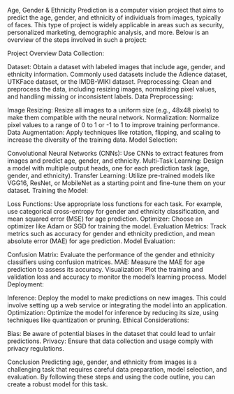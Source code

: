Age, Gender & Ethnicity Prediction is a computer vision project that aims to predict the age, gender, and ethnicity of individuals from images, typically of faces. This type of project is widely applicable in areas such as security, personalized marketing, demographic analysis, and more. Below is an overview of the steps involved in such a project:

Project Overview
Data Collection:

Dataset: Obtain a dataset with labeled images that include age, gender, and ethnicity information. Commonly used datasets include the Adience dataset, UTKFace dataset, or the IMDB-WIKI dataset.
Preprocessing: Clean and preprocess the data, including resizing images, normalizing pixel values, and handling missing or inconsistent labels.
Data Preprocessing:

Image Resizing: Resize all images to a uniform size (e.g., 48x48 pixels) to make them compatible with the neural network.
Normalization: Normalize pixel values to a range of 0 to 1 or -1 to 1 to improve training performance.
Data Augmentation: Apply techniques like rotation, flipping, and scaling to increase the diversity of the training data.
Model Selection:

Convolutional Neural Networks (CNNs): Use CNNs to extract features from images and predict age, gender, and ethnicity.
Multi-Task Learning: Design a model with multiple output heads, one for each prediction task (age, gender, and ethnicity).
Transfer Learning: Utilize pre-trained models like VGG16, ResNet, or MobileNet as a starting point and fine-tune them on your dataset.
Training the Model:

Loss Functions: Use appropriate loss functions for each task. For example, use categorical cross-entropy for gender and ethnicity classification, and mean squared error (MSE) for age prediction.
Optimizer: Choose an optimizer like Adam or SGD for training the model.
Evaluation Metrics: Track metrics such as accuracy for gender and ethnicity prediction, and mean absolute error (MAE) for age prediction.
Model Evaluation:

Confusion Matrix: Evaluate the performance of the gender and ethnicity classifiers using confusion matrices.
MAE: Measure the MAE for age prediction to assess its accuracy.
Visualization: Plot the training and validation loss and accuracy to monitor the model’s learning process.
Model Deployment:

Inference: Deploy the model to make predictions on new images. This could involve setting up a web service or integrating the model into an application.
Optimization: Optimize the model for inference by reducing its size, using techniques like quantization or pruning.
Ethical Considerations:

Bias: Be aware of potential biases in the dataset that could lead to unfair predictions.
Privacy: Ensure that data collection and usage comply with privacy regulations.

Conclusion
Predicting age, gender, and ethnicity from images is a challenging task that requires careful data preparation, model selection, and evaluation. By following these steps and using the code outline, you can create a robust model for this task.
